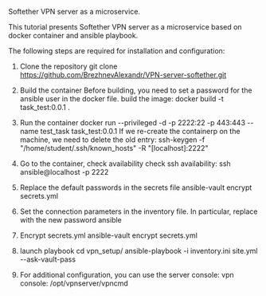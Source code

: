 Softether VPN server as a microservice.


This tutorial presents Softether VPN server as a microservice based on docker container and ansible playbook.

The following steps are required for installation and configuration:
1. Clone the repository
git clone https://github.com/BrezhnevAlexandr/VPN-server-softether.git

2. Build the container
Before building, you need to set a password for the ansible user in the docker file.
build the image:
docker build -t task_test:0.0.1 .
3. Run the container
docker run --privileged -d -p 2222:22 -p 443:443 --name test_task task_test:0.0.1
If we re-create the containerp on the machine, we need to delete the old entry:
ssh-keygen -f "/home/student/.ssh/known_hosts" -R "[localhost]:2222"
4. Go to the container, check availability
check ssh availability:
ssh ansible@localhost -p 2222
5. Replace the default passwords in the secrets file
ansible-vault encrypt secrets.yml
6. Set the connection parameters in the inventory file. In particular, replace with the new password ansible
7. Encrypt secrets.yml
ansible-vault encrypt secrets.yml
8. launch playbook
cd vpn_setup/
ansible-playbook -i inventory.ini site.yml --ask-vault-pass
9. For additional configuration, you can use the server console:
vpn console:
/opt/vpnserver/vpncmd 
